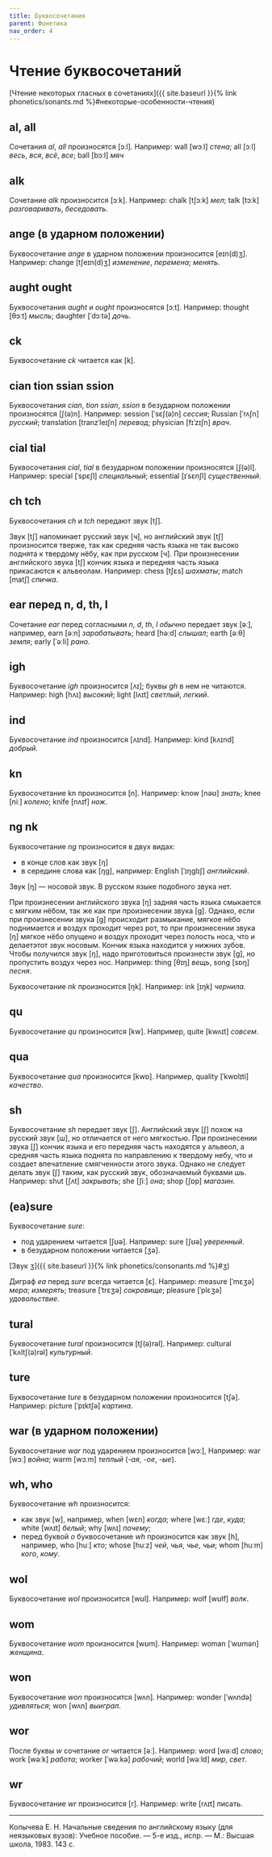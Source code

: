 ```yaml
---
title: Буквосочетания
parent: Фонетика
nav_order: 4
---
```


# Чтение буквосочетаний


[Чтение некоторых гласных в сочетаниях]({{ site.baseurl }}{% link phonetics/sonants.md %}#некоторые-особенности-чтения)

## al, all

Сочетания *al*, *all* произносятся [ɔːl].  Например: wall [wɔːl]
*стена*; all [ɔːl] *весь*, *вся*, *всё*, *все*; ball [bɔːl] *мяч*


## alk

Сочетание *alk* произносится [ɔːk].  Например: chalk [tʃɔːk] *мел*; talk
[tɔːk] *разговаривать*, *беседовать*.


## ange (в ударном положении)

Буквосочетание *ange* в ударном положении произносится [eɪn(d)ʒ].
Например: change [tʃeɪn(d)ʒ] *изменение*, *перемена*; *менять*.


## aught ought

Буквосочетания *aught* и *ought* произносятся [ɔːt].  Например:
thought [θɔːt] *мысль*; daughter [ˈdɔːtə] *дочь*.


## ck

Буквосочетание *ck* читается как [k].


## cian tion ssian ssion

Буквосочетания *cian*, *tion* *ssian*, *ssion* в безударном положении
произносятся [ʃ(ə)n].  Например: session [ˈsɛʃ(ə)n] *сессия*; Russian
[ˈrʌʃn] *русский*; translation [tranzˈleɪʃn] *перевод*; physician
[fɪˈzɪʃn] *врач*.


## cial tial

Буквосочетания *cial*, *tial* в безударном положении произносятся
[ʃ(ə)l].  Например: special [ˈspɛʃl] *специальный*; essential
[ɪˈsɛnʃl] *существенный*.


## ch tch

Буквосочетания *ch* и *tch* передают звук [tʃ].

Звук [tʃ] напоминает русский звук [ч], но английский звук [tʃ]
произносится тверже, так как средняя часть языка не так высоко поднята
к твердому нёбу, как при русском [ч].  При произнесении английского
звука [tʃ] кончик языка и передняя часть языка прикасаются к
альвеолам.  Например: chess [tʃɛs] *шахматы*; match [matʃ] *спичка*.


## ear перед n, d, th, l

Сочетание *ear* перед согласными *n*, *d*, *th*, *l* *обычно* передает
звук [əː], например, earn [əːn] *зарабатывать*; heard [həːd] *слышал*;
earth [əːθ] *земля*; early [ˈəːli] *рано*.


## igh

Буквосочетание *igh* произносится [ʌɪ]; буквы *gh* в нем не читаются.
Например: high [hʌɪ] *высокий*; light [lʌɪt] *светлый*, *легкий*.


## ind

Буквосочетание *ind* произносится [ʌɪnd].  Например: kind [kʌɪnd]
*добрый*.


## kn

Буквосочетание kn произносится [n].  Например: know [nəʊ] *знать*;
knee [niː] *колено*; knife [nʌɪf] *нож*.


## ng nk

Буквосочетание *ng* произносится в двух видах:
- в конце слов как звук [ŋ]
- в середине слова как [ŋɡ], например: English [ˈɪŋɡlɪʃ] *английский*.

<a name="ŋ"></a>
Звук [ŋ] — носовой звук.  В русском языке подобного звука нет.

При произнесении английского звука [ŋ] задняя часть языка смыкается с
мягким нёбом, так же как при произнесении звука [ɡ].  Однако, если при
произнесении звука [ɡ] происходит размыкание, мягкое нёбо поднимается
и воздух проходит через рот, то при произнесении звука [ŋ] мягкое нёбо
опущено и воздух проходит через полость носа, что и делаетэтот звук
носовым.  Кончик языка находится у нижних зубов.  Чтобы получился звук
[ŋ], надо приготовиться произнести звук [ɡ], но пропустить воздух
через нос.  Например: thing [θɪŋ] *вещь*, song [sɒŋ] *песня*.

Буквосочетание *nk* произносится [ŋk].  Например: ink [ɪŋk] *чернила*.


## qu

Буквосочетание *qu* произносится [kw].  Например, quite [kwʌɪt]
*совсем*.


## qua

Буквосочетание *qua* произносится [kwɒ]. Например, quality [ˈkwɒlɪti]
*качество*.


## sh

Буквосочетание *sh* передает звук [ʃ].  Английский звук [ʃ] похож на
русский звук [ш], но отличается от него мягкостью.  При произнесении
звука [ʃ] кончик языка и его передняя часть находятся у альвеол, а
средняя часть языка поднята по направлению к твердому небу, что и
создает впечатление смягченности этого звука.  Однако не следует
делать звук [ʃ] таким, как русский звук, обозначаемый буквами *шь*.
Например: shut [ʃʌt] *закрывать*; she [ʃiː] *она*; shop [ʃɒp]
*магазин*.


## (ea)sure

Буквосочетание *sure*:
- под ударением читается [ʃʊə].  Например: sure
  [ʃʊə] *уверенный*.
- в безударном положении читается [ʒə].

[Звук ʒ]({{ site.baseurl }}{% link phonetics/consonants.md %}#ʒ)

<a name="easure"></a>
Диграф *ea* перед *sure* всегда читается [ɛ].  Например: measure
[ˈmɛʒə] *мера*; *измерять*; treasure [ˈtrɛʒə] *coкровище*; pleasure
[ˈplɛʒə] *удовольствие*.


## tural

Буквосочетание *tural* произносится [tʃ(ə)rəl].  Например: cultural
[ˈkʌltʃ(ə)rəl] *культурный*.


## ture

Буквосочетание *ture* в безударном положении произносится [tʃə].
Например: picture [ˈpɪktʃə] *картина*.


## war (в ударном положении)

Буквосочетание *war* под ударением произносится [wɔː], Например: war
[wɔː] *война*; warm [wɔːm] *теплый* (*-ая*, *-ое*, *-ые*).


## wh, who

Буквосочетание *wh* произносится:
- как звук [w], например, when [wɛn] *когда*; where [wɛː] *где*,
  *куда*; white [wʌɪt] *белый*; why [wʌɪ] *почему*;
- перед буквой *о* буквосочетание *wh* произносится как звук [h],
  например, who [huː] *кто*; whose [huːz] *чей*, *чья*, *чье*, *чьи*;
  whom [huːm] *кого*, *кому*.


## wol

Буквосочетание *wol* произносится [wʊl].  Например: wolf [wʊlf]
*волк*.


## wom

Буквосочетание *wom* произносится [wʊm].  Haпример: woman [ˈwʊmən]
*женщина*.


## won

Буквосочетание *won* произносится [wʌn].  Например: wonder [ˈwʌndə]
*удивляться*; won [wʌn] *выиграл*.


## wor

После буквы *w* сочетание *or* читается [əː].  Например: word [wəːd]
*слово*; work [wəːk] *работа*; worker [ˈwəːkə] *рабочий*; world
[wəːld] *мир*, *свет*.


## wr

Буквосочетание *wr* произносится [r].  Например: write [rʌɪt] писать.


---

Колычева Е. Н.  Начальные сведения по английскому языку (для
неязыковых вузов): Учебное пособие. — 5-е изд., испр. — М.: Высшая
школа, 1983. 143 с.

